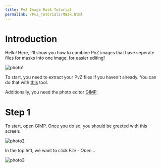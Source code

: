 ```yaml
---
title: PvZ Image Mask Tutorial
permalink: /PvZ_Tutorials/Mask.html
---
```

# Introduction

Hello! Here, I'll show you how to combine PvZ images that have seperate files for masks into one image, for easier editing!

![photo1](https://media.discordapp.net/attachments/1004911792423718983/1085250543829651549/image.png)

To start, you need to extract your PvZ files if you haven't already. You can do that with [this](https://cdn.discordapp.com/attachments/1030904713736110191/1066022952467968110/Plants_vs_Zombies_main.pak_Patcherer.exe) tool.

Additionally, you need the photo editor [GIMP](https://www.gimp.org/).

# Step 1

To start, open GIMP. Once you do so, you should be greeted with this screen:

![photo2](https://media.discordapp.net/attachments/1004911792423718983/1085250965118136452/image.png?width=1090&height=586)

In the top left, we want to click *File - Open...* 

![photo3](https://media.discordapp.net/attachments/1004911792423718983/1085250910999036014/image.png)
